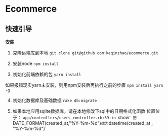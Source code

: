 # Ecommerce

快速引导
-------

**安装**

1. 克隆远端库到本地
`git clone git@github.com:keqinzhao/ecommerce.git`

2. 安装node
`npm install`

3. 初始化前端依赖的包
`yarn install`

如果报错现实yarn未安装，则用npm安装后再执行之前的步骤
`npm install yarn -g`

4. 初始化数据库及基础数据
`rake db:migrate`

5. 如果本地应用sqlite数据库，请在本地修改下sql中的日期格式化函数
位置位于：
`app/controllers/users_controller.rb:39:in `show'`
把`DATE_FORMAT(created_at,"%Y-%m-%d")`改为`datetime(created_at , "%Y-%m-%d")`
